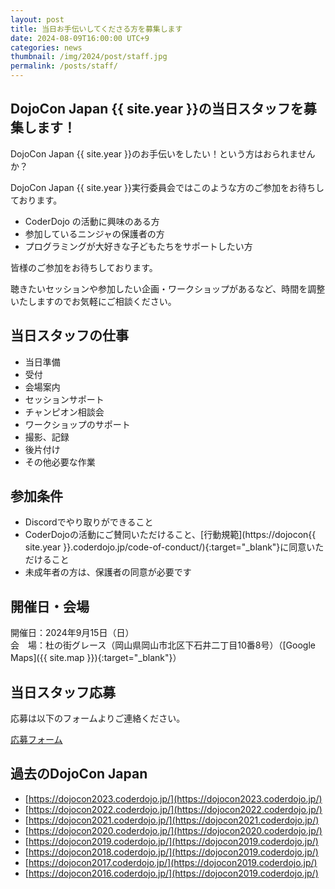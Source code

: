 ```yaml
---
layout: post
title: 当日お手伝いしてくださる方を募集します
date: 2024-08-09T16:00:00 UTC+9
categories: news
thumbnail: /img/2024/post/staff.jpg
permalink: /posts/staff/
---
```

## DojoCon Japan {{ site.year }}の当日スタッフを募集します！

DojoCon Japan {{ site.year }}のお手伝いをしたい！という方はおられませんか？

DojoCon Japan {{ site.year }}実行委員会ではこのような方のご参加をお待ちしております。
- CoderDojo の活動に興味のある方
- 参加しているニンジャの保護者の方
- プログラミングが大好きな子どもたちをサポートしたい方

皆様のご参加をお待ちしております。

聴きたいセッションや参加したい企画・ワークショップがあるなど、時間を調整いたしますのでお気軽にご相談ください。

## 当日スタッフの仕事
- 当日準備
- 受付
- 会場案内
- セッションサポート
- チャンピオン相談会
- ワークショップのサポート
- 撮影、記録
- 後片付け
- その他必要な作業

## 参加条件
- Discordでやり取りができること
- CoderDojoの活動にご賛同いただけること、[行動規範](https://dojocon{{ site.year }}.coderdojo.jp/code-of-conduct/){:target="_blank"}に同意いただけること
- 未成年者の方は、保護者の同意が必要です

## 開催日・会場
開催日：2024年9月15日（日）  
会　場：杜の街グレース（岡山県岡山市北区下石井二丁目10番8号）（[Google Maps]({{ site.map }}){:target="_blank"}）

## 当日スタッフ応募
応募は以下のフォームよりご連絡ください。

<div class='framed_button'>
    <a href='https://forms.gle/XRLZQwuaHr1U9dpC7' target='_blank'>応募フォーム</a>
</div>

## 過去のDojoCon Japan
- [https://dojocon2023.coderdojo.jp/](https://dojocon2023.coderdojo.jp/)
- [https://dojocon2022.coderdojo.jp/](https://dojocon2022.coderdojo.jp/)
- [https://dojocon2021.coderdojo.jp/](https://dojocon2021.coderdojo.jp/)
- [https://dojocon2020.coderdojo.jp/](https://dojocon2020.coderdojo.jp/)
- [https://dojocon2019.coderdojo.jp/](https://dojocon2019.coderdojo.jp/)
- [https://dojocon2018.coderdojo.jp/](https://dojocon2019.coderdojo.jp/)
- [https://dojocon2017.coderdojo.jp/](https://dojocon2019.coderdojo.jp/)
- [https://dojocon2016.coderdojo.jp/](https://dojocon2019.coderdojo.jp/)